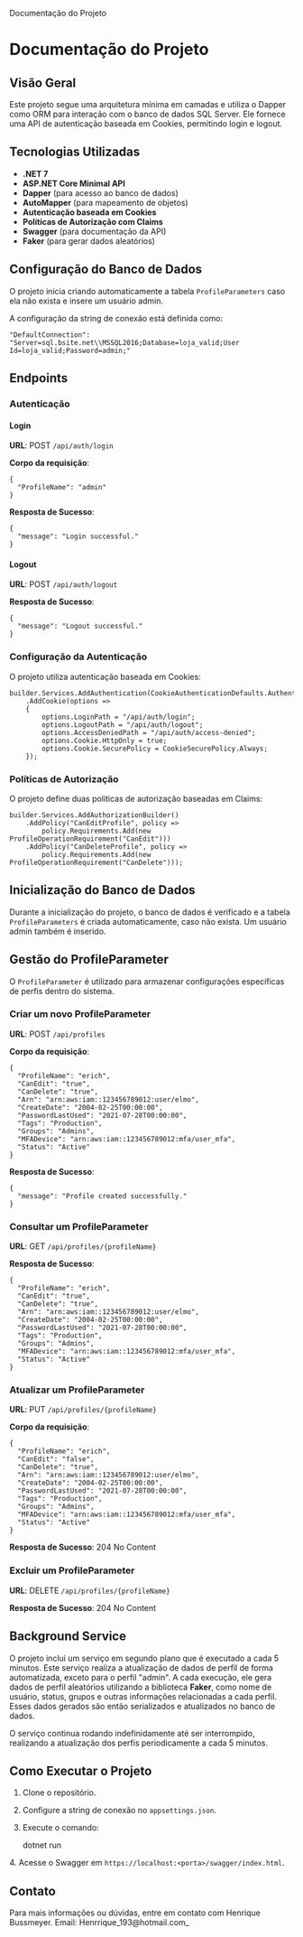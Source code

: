   Documentação do Projeto

Documentação do Projeto
=======================

Visão Geral
-----------

Este projeto segue uma arquitetura mínima em camadas e utiliza o Dapper como ORM para interação com o banco de dados SQL Server. Ele fornece uma API de autenticação baseada em Cookies, permitindo login e logout.

Tecnologias Utilizadas
----------------------

*   **.NET 7**
*   **ASP.NET Core Minimal API**
*   **Dapper** (para acesso ao banco de dados)
*   **AutoMapper** (para mapeamento de objetos)
*   **Autenticação baseada em Cookies**
*   **Políticas de Autorização com Claims**
*   **Swagger** (para documentação da API)
*   **Faker** (para gerar dados aleatórios)

Configuração do Banco de Dados
------------------------------

O projeto inicia criando automaticamente a tabela `ProfileParameters` caso ela não exista e insere um usuário admin.

A configuração da string de conexão está definida como:

    "DefaultConnection": "Server=sql.bsite.net\\MSSQL2016;Database=loja_valid;User Id=loja_valid;Password=admin;"

Endpoints
---------

### Autenticação

#### Login

**URL**: POST `/api/auth/login`

**Corpo da requisição**:

    
    {
      "ProfileName": "admin"
    }
        

**Resposta de Sucesso**:

    
    {
      "message": "Login successful."
    }
        

#### Logout

**URL**: POST `/api/auth/logout`

**Resposta de Sucesso**:

    
    {
      "message": "Logout successful."
    }
        

### Configuração da Autenticação

O projeto utiliza autenticação baseada em Cookies:

    
    builder.Services.AddAuthentication(CookieAuthenticationDefaults.AuthenticationScheme)
        .AddCookie(options =>
        {
            options.LoginPath = "/api/auth/login";
            options.LogoutPath = "/api/auth/logout";
            options.AccessDeniedPath = "/api/auth/access-denied";
            options.Cookie.HttpOnly = true;
            options.Cookie.SecurePolicy = CookieSecurePolicy.Always;
        });
        

### Políticas de Autorização

O projeto define duas políticas de autorização baseadas em Claims:

    
    builder.Services.AddAuthorizationBuilder()
        .AddPolicy("CanEditProfile", policy =>
            policy.Requirements.Add(new ProfileOperationRequirement("CanEdit")))
        .AddPolicy("CanDeleteProfile", policy =>
            policy.Requirements.Add(new ProfileOperationRequirement("CanDelete")));
        

Inicialização do Banco de Dados
-------------------------------

Durante a inicialização do projeto, o banco de dados é verificado e a tabela `ProfileParameters` é criada automaticamente, caso não exista. Um usuário admin também é inserido.

Gestão do ProfileParameter
--------------------------

O `ProfileParameter` é utilizado para armazenar configurações específicas de perfis dentro do sistema.

### Criar um novo ProfileParameter

**URL**: POST `/api/profiles`

**Corpo da requisição**:

    
    {
      "ProfileName": "erich",
      "CanEdit": "true",
      "CanDelete": "true",
      "Arn": "arn:aws:iam::123456789012:user/elmo",
      "CreateDate": "2004-02-25T00:00:00",
      "PasswordLastUsed": "2021-07-28T00:00:00",
      "Tags": "Production",
      "Groups": "Admins",
      "MFADevice": "arn:aws:iam::123456789012:mfa/user_mfa",
      "Status": "Active"
    }
        

**Resposta de Sucesso**:

    
    {
      "message": "Profile created successfully."
    }
        

### Consultar um ProfileParameter

**URL**: GET `/api/profiles/{profileName}`

**Resposta de Sucesso**:

    
    {
      "ProfileName": "erich",
      "CanEdit": "true",
      "CanDelete": "true",
      "Arn": "arn:aws:iam::123456789012:user/elmo",
      "CreateDate": "2004-02-25T00:00:00",
      "PasswordLastUsed": "2021-07-28T00:00:00",
      "Tags": "Production",
      "Groups": "Admins",
      "MFADevice": "arn:aws:iam::123456789012:mfa/user_mfa",
      "Status": "Active"
    }
        

### Atualizar um ProfileParameter

**URL**: PUT `/api/profiles/{profileName}`

**Corpo da requisição**:

    
    {
      "ProfileName": "erich",
      "CanEdit": "false",
      "CanDelete": "true",
      "Arn": "arn:aws:iam::123456789012:user/elmo",
      "CreateDate": "2004-02-25T00:00:00",
      "PasswordLastUsed": "2021-07-28T00:00:00",
      "Tags": "Production",
      "Groups": "Admins",
      "MFADevice": "arn:aws:iam::123456789012:mfa/user_mfa",
      "Status": "Active"
    }
        

**Resposta de Sucesso**: 204 No Content

### Excluir um ProfileParameter

**URL**: DELETE `/api/profiles/{profileName}`

**Resposta de Sucesso**: 204 No Content

Background Service
------------------

O projeto inclui um serviço em segundo plano que é executado a cada 5 minutos. Este serviço realiza a atualização de dados de perfil de forma automatizada, exceto para o perfil "admin". A cada execução, ele gera dados de perfil aleatórios utilizando a biblioteca **Faker**, como nome de usuário, status, grupos e outras informações relacionadas a cada perfil. Esses dados gerados são então serializados e atualizados no banco de dados.

O serviço continua rodando indefinidamente até ser interrompido, realizando a atualização dos perfis periodicamente a cada 5 minutos.

Como Executar o Projeto
-----------------------

1.  Clone o repositório.
2.  Configure a string de conexão no `appsettings.json`.
3.  Execute o comando:

    dotnet run

4\. Acesse o Swagger em `https://localhost:<porta>/swagger/index.html`.

Contato
-------

Para mais informações ou dúvidas, entre em contato com Henrique Bussmeyer.
Email: Henrrique_193@hotmail.com_